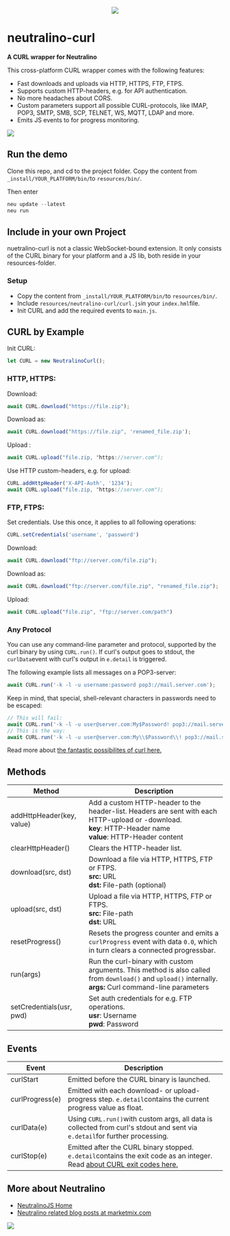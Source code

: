 <p align="center">
<img src="https://marketmix.com/git-assets/neutralino-curl/neutralino-curl-header-2.jpg">
</p>


# neutralino-curl

**A CURL wrapper for Neutralino**

This cross-platform CURL wrapper comes with the following features:
- Fast downloads and uploads via HTTP, HTTPS, FTP, FTPS.
- Supports custom HTTP-headers, e.g. for API authentication.
- No more headaches about CORS.
- Custom parameters support all possible CURL-protocols, like IMAP, POP3, SMTP, SMB, SCP, TELNET, WS, MQTT, LDAP and more.
- Emits JS events to for progress monitoring.

![](https://marketmix.com/git-assets/neutralino-curl/neutralino-curl-demo.gif)

## Run the demo
Clone this repo, and cd to the project folder. 
Copy the content from `_install/YOUR_PLATFORM/bin/`to `resources/bin/`.

Then enter
```js
neu update --latest
neu run
```

## Include in your own Project

nuetralino-curl is not a classic WebSocket-bound extension. It only consists of the CURL binary for your platform and a JS lib, both reside in your resources-folder. 

### Setup

- Copy the content from `_install/YOUR_PLATFORM/bin/`to `resources/bin/`.
- Include `resources/neutralino-curl/curl.js`in your `index.hml`file.
- Init CURL and add the required events to `main.js`.

## CURL by Example

Init CURL:

```js
let CURL = new NeutralinoCurl();
```

### HTTP, HTTPS:

Download:

```js
await CURL.download("https://file.zip");
```

Download as:

```js
await CURL.download("https://file.zip", 'renamed_file.zip');
```

Upload :

```js
await CURL.upload("file.zip, "https://server.com");
```

Use HTTP custom-headers, e.g. for upload:

```js
CURL.addHttpHeader('X-API-Auth', '1234');
await CURL.upload("file.zip, "https://server.com");
```

### FTP, FTPS:

Set credentials. Use this once, it applies to all following  operations:

```js
CURL.setCredentials('username', 'password')
```

Download:

```js
await CURL.download("ftp://server.com/file.zip");
```

Download as:

```js
await CURL.download("ftp://server.com/file.zip", "renamed_file.zip");
```

Upload:

```js
await CURL.upload("file.zip", "ftp://server.com/path")
```

### Any Protocol

You can use any command-line parameter and protocol, supported by the curl binary by using `CURL.run()`. If curl's output goes to stdout, the `curlData`event with curl's output in `e.detail` is triggered.

The following example lists all messages on a POP3-server:

```js
await CURL.run('-k -l -u username:password pop3://mail.server.com');
```

Keep in mind, that special, shell-relevant characters in passwords need to be escaped:

```js
// This will fail:
await CURL.run('-k -l -u user@server.com:My$Password! pop3://mail.server.com');
// This is the way:
await CURL.run('-k -l -u user@server.com:My\\$Password\\! pop3://mail.server.com');
```

Read more about [the fantastic possibilites of curl here.](https://everything.curl.dev)

## Methods

| Method                    | Description                                                  |
| ------------------------- | ------------------------------------------------------------ |
| addHttpHeader(key, value) | Add a custom HTTP-header to the header-list. Headers are sent with each HTTP-upload or -download.<br />**key**: HTTP-Header name<br />**value**: HTTP-Header content |
| clearHttpHeader()         | Clears the HTTP-header list.                                 |
| download(src, dst)        | Download a file via HTTP, HTTPS, FTP or FTPS. <br />**src:** URL<br />**dst:** File-path (optional) |
| upload(src, dst)          | Upload a file via HTTP, HTTPS, FTP or FTPS. <br />**src:** File-path<br />**dst:** URL |
| resetProgress()           | Resets the progress counter and emits a `curlProgress` event with data  `0.0`, which in turn clears a connected progressbar. |
| run(args)                 | Run the curl-binary with custom arguments. This method is also called from `download()` and `upload()` internally.<br />**args:** Curl command-line parameters |
| setCredentials(usr, pwd)  | Set auth credentials for e.g. FTP operations.<br />**usr**: Username<br />**pwd**: Password |

## Events

| Event           | Description                                                  |
| --------------- | ------------------------------------------------------------ |
| curlStart       | Emitted before the CURL binary is launched.                  |
| curlProgress(e) | Emitted with each download- or upload-progress step. `e.detail`contains the current progress value as float. |
| curlData(e)     | Using `CURL.run()`with custom args, all data is collected from curl's stdout and sent via `e.detail`for further processing. |
| curlStop(e)     | Emitted after the CURL binary stopped. `e.detail`contains the exit code as an integer. Read [about CURL exit codes here.](https://everything.curl.dev/cmdline/exitcode) |

## More about Neutralino

- [NeutralinoJS Home](https://neutralino.js.org) 
- [Neutralino related blog posts at marketmix.com](https://marketmix.com/de/tag/neutralinojs/)



<img src="https://marketmix.com/git-assets/star-me-2.svg">

